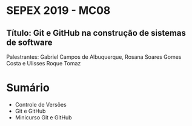 # SEPEX 2019 - MC08
## Título: Git e GitHub na construção de sistemas de software
Palestrantes: Gabriel Campos de Albuquerque,
              Rosana Soares Gomes Costa e
              Ulisses Roque Tomaz

Sumário
======

- Controle de Versões
- Git e GitHub
- Minicurso Git e GitHub

